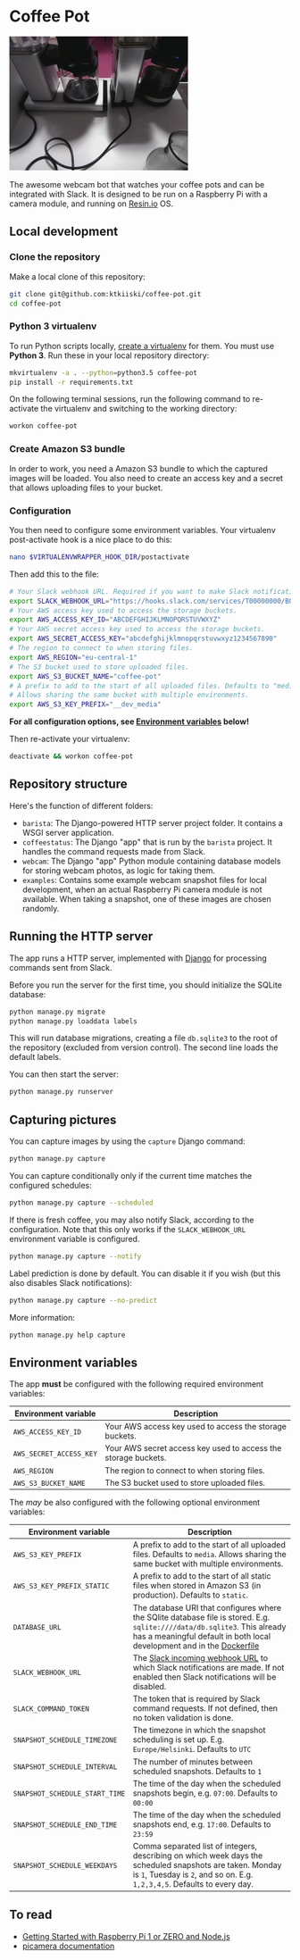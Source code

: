 # Coffee Pot

![Coffee Pot](examples/snapshots/2016-10-13_05.54.10.077663.jpg)

The awesome webcam bot that watches your coffee pots and can be integrated with Slack.
It is designed to be run on a Raspberry Pi with a camera module, and running on [Resin.io](resin.io) OS.

## Local development

### Clone the repository

Make a local clone of this repository:

```bash
git clone git@github.com:ktkiiski/coffee-pot.git
cd coffee-pot
```

### Python 3 virtualenv

To run Python scripts locally, [create a virtualenv](http://virtualenvwrapper.readthedocs.io/en/latest/) for them. You must use **Python 3**. Run these in your local repository directory:

```bash
mkvirtualenv -a . --python=python3.5 coffee-pot
pip install -r requirements.txt
```

On the following terminal sessions, run the following command to re-activate the virtualenv and switching to the working directory:

```bash
workon coffee-pot
```

### Create Amazon S3 bundle

In order to work, you need a Amazon S3 bundle to which the captured images will be loaded. You also need to create an access key and a secret that allows uploading files to your bucket.

### Configuration

You then need to configure some environment variables.
Your virtualenv post-activate hook is a nice place to do this:

```bash
nano $VIRTUALENVWRAPPER_HOOK_DIR/postactivate
```

Then add this to the file:

```bash
# Your Slack webhook URL. Required if you want to make Slack notifications
export SLACK_WEBHOOK_URL="https://hooks.slack.com/services/T00000000/B00000000/XXXXXXXXXXXXXXXXXXXXXXXX"
# Your AWS access key used to access the storage buckets.
export AWS_ACCESS_KEY_ID="ABCDEFGHIJKLMNOPQRSTUVWXYZ"
# Your AWS secret access key used to access the storage buckets.
export AWS_SECRET_ACCESS_KEY="abcdefghijklmnopqrstuvwxyz1234567890"
# The region to connect to when storing files.
export AWS_REGION="eu-central-1"
# The S3 bucket used to store uploaded files.
export AWS_S3_BUCKET_NAME="coffee-pot"
# A prefix to add to the start of all uploaded files. Defaults to "media".
# Allows sharing the same bucket with multiple environments.
export AWS_S3_KEY_PREFIX="__dev_media"
```

**For all configuration options, see [Environment variables](#environment-variables) below!**

Then re-activate your virtualenv:

```bash
deactivate && workon coffee-pot
```

## Repository structure

Here's the function of different folders:

- `barista`: The Django-powered HTTP server project folder. It contains a WSGI server application.
- `coffeestatus`: The Django "app" that is run by the `barista` project. It handles the command requests made from Slack.
- `webcam`: The Django "app" Python module containing database models for storing webcam photos, as logic for taking them.
- `examples`: Contains some example webcam snapshot files for local development, when an actual Raspberry Pi camera module is not available. When taking a snapshot, one of these images are chosen randomly.

## Running the HTTP server

The app runs a HTTP server, implemented with [Django](https://www.djangoproject.com/) for processing commands sent from Slack.

Before you run the server for the first time, you should initialize the SQLite database:

```bash
python manage.py migrate
python manage.py loaddata labels
```

This will run database migrations, creating a file `db.sqlite3` to the root of the repository (excluded from version control).
The second line loads the default labels.

You can then start the server:

```bash
python manage.py runserver
```

## Capturing pictures

You can capture images by using the `capture` Django command:

```bash
python manage.py capture
```

You can capture conditionally only if the current time matches the configured schedules:

```bash
python manage.py capture --scheduled
```

If there is fresh coffee, you may also notify Slack, according to the configuration. Note that this only works if the `SLACK_WEBHOOK_URL` environment variable is configured.

```bash
python manage.py capture --notify
```

Label prediction is done by default. You can disable it if you wish (but this also disables Slack notifications):

```bash
python manage.py capture --no-predict
```

More information:

```bash
python manage.py help capture
```

## Environment variables

The app **must** be configured with the following required environment variables:

Environment variable | Description
---------------------|------------
`AWS_ACCESS_KEY_ID` | Your AWS access key used to access the storage buckets.
`AWS_SECRET_ACCESS_KEY` | Your AWS secret access key used to access the storage buckets.
`AWS_REGION` | The region to connect to when storing files.
`AWS_S3_BUCKET_NAME` | The S3 bucket used to store uploaded files.

The _may_ be also configured with the following optional environment variables:

Environment variable | Description
---------------------|------------
`AWS_S3_KEY_PREFIX` | A prefix to add to the start of all uploaded files. Defaults to `media`. Allows sharing the same bucket with multiple environments.
`AWS_S3_KEY_PREFIX_STATIC` | A prefix to add to the start of all static files when stored in Amazon S3 (in production). Defaults to `static`.
`DATABASE_URL` | The database URI that configures where the SQlite database file is stored. E.g. `sqlite:////data/db.sqlite3`. This already has a meaningful default in both local development and in the [Dockerfile](./Dockerfile.template)
`SLACK_WEBHOOK_URL` | The [Slack incoming webhook URL](https://api.slack.com/incoming-webhooks) to which Slack notifications are made. If not enabled then Slack notifications will be disabled.
`SLACK_COMMAND_TOKEN` | The token that is required by Slack command requests. If not defined, then no token validation is done.
`SNAPSHOT_SCHEDULE_TIMEZONE` | The timezone in which the snapshot scheduling is set up. E.g. `Europe/Helsinki`. Defaults to `UTC`
`SNAPSHOT_SCHEDULE_INTERVAL` | The number of minutes between scheduled snapshots. Defaults to `1`
`SNAPSHOT_SCHEDULE_START_TIME` | The time of the day when the scheduled snapshots begin, e.g. `07:00`. Defaults to `00:00`
`SNAPSHOT_SCHEDULE_END_TIME` | The time of the day when the scheduled snapshots end, e.g. `17:00`. Defaults to `23:59`
`SNAPSHOT_SCHEDULE_WEEKDAYS` | Comma separated list of integers, describing on which week days the scheduled snapshots are taken. Monday is `1`, Tuesday is `2`, and so on. E.g. `1,2,3,4,5`. Defaults to every day.

## To read

- [Getting Started with Raspberry Pi 1 or ZERO and Node.js](https://docs.resin.io/raspberrypi/nodejs/getting-started/)
- [picamera documentation](http://picamera.readthedocs.org/en/release-1.8/)
